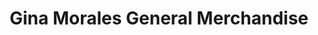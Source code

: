 ---
title: "Gina Morales General Merchandise"
url: /san-jose/gina-morales-general-merchandise/
shop: hardware
---